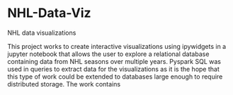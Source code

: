 # NHL-Data-Viz
NHL data visualizations

This project works to create interactive visualizations using ipywidgets in a jupyter notebook that allows the user to explore a relational database containing data from NHL seasons over multiple years. Pyspark SQL was used in queries to extract data for the visualizations as it is the hope that this type of work could be extended to databases large enough to require distributed storage. The work contains 
